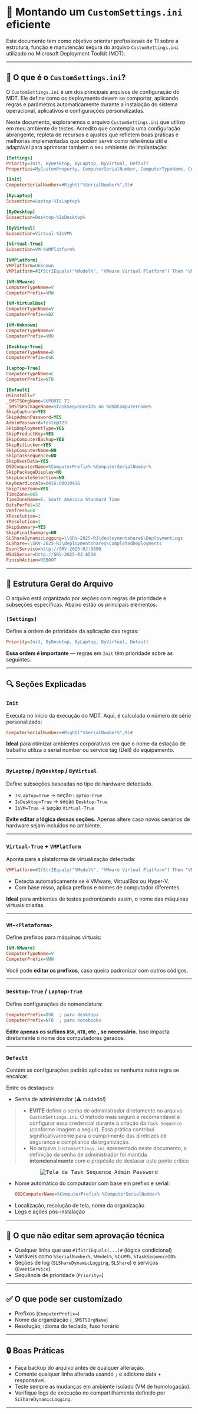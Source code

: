 # 📘 Montando um `CustomSettings.ini` eficiente

Este documento tem como objetivo orientar profissionais de TI sobre a estrutura, função e manutenção segura do arquivo `CustomSettings.ini` utilizado no Microsoft Deployment Toolkit (MDT).

---

## 📌 O que é o `CustomSettings.ini`?

O `CustomSettings.ini` é um dos principais arquivos de configuração do MDT. Ele define como os deployments devem se comportar, aplicando regras e parâmetros automaticamente durante a instalação do sistema operacional, aplicativos e configurações personalizadas.

Neste documento, exploraremos o arquivo `CustomSettings.ini` que utilizo em meu ambiente de testes. Acredito que contempla uma configuração abrangente, repleta de recursos e ajustes que refletem boas práticas e melhorias implementadas que podem servir como referência útil e adaptável para aprimorar também o seu ambiente de implantação:

```CustomSettings.ini
[Settings]
Priority=Init, ByDesktop, ByLaptop, ByVirtual, Default
Properties=MyCustomProperty, ComputerSerialNumber, ComputerTypeName, ComputerPrefix, VMPlatform

[Init]
ComputerSerialNumber=#Right("%SerialNumber%",9)#

[ByLaptop]
Subsection=Laptop-%IsLaptop%

[ByDesktop]
Subsection=Desktop-%IsDesktop%

[ByVirtual]
Subsection=Virtual-%IsVM%

[Virtual-True]
Subsection=VM-%VMPlatform%

[VMPlatform]
VMPlatform=Unknown
VMPlatform=#IfStrIEquals("%Model%", "VMware Virtual Platform") Then "VMware" ElseIfStrIEquals("%Model%", "VirtualBox") Then "VirtualBox" ElseIfStrIEquals("%Model%", "Virtual Machine") Then "Hyper-V" Else "Unknown"#

[VM-VMware]
ComputerTypeName=V
ComputerPrefix=VMW

[VM-VirtualBox]
ComputerTypeName=V
ComputerPrefix=VBX

[VM-Unknown]
ComputerTypeName=V
ComputerPrefix=VMU

[Desktop-True]
ComputerTypeName=D
ComputerPrefix=DSK

[Laptop-True]
ComputerTypeName=L
ComputerPrefix=NTB

[Default]
OSInstall=Y
_SMSTSOrgName=SUPORTE TI
_SMSTSPackageName=%TaskSequenceID% on %OSDComputername%
SkipCapture=YES
SkipAdminPassword=YES
AdminPassword=Teste@123
SkipDeploymentType=YES
SkipProductKey=YES
SkipComputerBackup=YES
SkipBitLocker=YES
SkipComputerName=NO
SkipTaskSequence=NO
SkipUserData=YES
OSDComputerName=%ComputerPrefix%-%ComputerSerialNumber%
SkipPackageDisplay=NO
SkipLocaleSelection=NO
KeyboardLocale=0416:00010416
SkipTimeZone=YES
TimeZone=065
TimeZoneName=E. South America Standard Time
BitsPerPel=32
VRefresh=60
XResolution=1
YResolution=1
SkipSummary=YES
SkipFinalSummary=NO
SLShareDynamicLogging=\\SRV-2025-RJ\deploymentshare$\DeploymentLogs
SLShare=\\SRV-2025-RJ\deploymentshare$\CompletedDeployments
EventService=http://SRV-2025-RJ:9800
WSUSServer=http://SRV-2025-RJ:8530
FinishAction=REBOOT
```

---

## 🧱 Estrutura Geral do Arquivo

O arquivo está organizado por seções com regras de prioridade e subseções específicas. Abaixo estão os principais elementos:

### `[Settings]`
Define a ordem de prioridade da aplicação das regras:
```ini
Priority=Init, ByDesktop, ByLaptop, ByVirtual, Default
```
**Essa ordem é importante** — regras em `Init` têm prioridade sobre as seguintes.

---

## 🔍 Seções Explicadas

### `Init`
Executa no início da execução do MDT. Aqui, é calculado o número de série personalizado:
```ini
ComputerSerialNumber=#Right("%SerialNumber%",9)#
```
**Ideal** para otimizar ambientes corporativos em que o nome da estação de trabalho utiliza o serial number ou service tag (Dell) do equipamento.

---

### `ByLaptop` / `ByDesktop` / `ByVirtual`
Define subseções baseadas no tipo de hardware detectado.

- `IsLaptop=True` → seção `Laptop-True`
- `IsDesktop=True` → seção `Desktop-True`
- `IsVM=True` → seção `Virtual-True`

**Evite editar a lógica dessas seções.** Apenas altere caso novos cenários de hardware sejam incluídos no ambiente.

---

### `Virtual-True` + `VMPlatform`
Aponta para a plataforma de virtualização detectada:
```ini
VMPlatform=#IfStrIEquals("%Model%", "VMware Virtual Platform") Then "VMware" ElseIfStrIEquals("%Model%", "VirtualBox") Then "VirtualBox" ElseIfStrIEquals("%Model%", "Virtual Machine") Then "Hyper-V" Else "Unknown"#
```

- Detecta automaticamente se é VMware, VirtualBox ou Hyper-V.
- Com base nisso, aplica prefixos e nomes de computador diferentes.

**Ideal** para ambientes de testes padronizando assim, o nome das máquinas virtuais criadas.

---

### `VM-<Plataforma>`
Define prefixos para máquinas virtuais:
```ini
[VM-VMware]
ComputerTypeName=V
ComputerPrefix=VMW
```

Você pode **editar os prefixos**, caso queira padronizar com outros códigos.

---

### `Desktop-True` / `Laptop-True`
Define configurações de nomenclatura:
```ini
ComputerPrefix=DSK  ; para desktops
ComputerPrefix=NTB  ; para notebooks
```

**Edite apenas os sufixos `DSK`, `NTB`, etc., se necessário.** Isso impacta diretamente o nome dos computadores gerados.

---

### `Default`
Contém as configurações padrão aplicadas se nenhuma outra regra se encaixar.

Entre os destaques:
- Senha de administrador (⚠️ cuidado!)
> - **EVITE** definir a senha de administrador diretamente no arquivo `CustomSettings.ini`. O método mais seguro e recomendável é configurar essa credencial durante a criação da `Task Sequence` (conforme imagem a seguir). Essa prática contribui significativamente para o cumprimento das diretrizes de segurança e compliance da organização.
> - No arquivo `CustomSettings.ini` apresentado neste documento, a definição da senha de administrador foi mantida **intencionalmente** com o propósito de destacar este ponto crítico

<p align="center">  
  <kbd><img src="../imagens/MDT-ADMIN-PASSWORD.png" alt="Tela da Task Sequence Admin Password"></kbd>  
</p>

- Nome automático do computador com base em prefixo e serial:
  ```ini
  OSDComputerName=%ComputerPrefix%-%ComputerSerialNumber%
  ```
- Localização, resolução de tela, nome da organização
- Logs e ações pós-instalação

---

## 🛑 O que **não editar** sem aprovação técnica

- Qualquer linha que use `#IfStrIEquals(...)#` (lógica condicional)
- Variáveis como `%SerialNumber%`, `%Model%`, `%IsVM%`, `%TaskSequenceID%`
- Seções de log (`SLShareDynamicLogging`, `SLShare`) e serviços (`EventService`)
- Sequência de prioridade (`Priority=`)

---

## ✅ O que **pode ser customizado**

- Prefixos (`ComputerPrefix=`)
- Nome da organização (`_SMSTSOrgName`)
- Resolução, idioma do teclado, fuso horário

---

## 🔒 Boas Práticas

- Faça backup do arquivo antes de qualquer alteração.
- Comente qualquer linha alterada usando `;` e adicione data + responsável.
- Teste sempre as mudanças em ambiente isolado (VM de homologação).
- Verifique logs de execução no compartilhamento definido por `SLShareDynamicLogging`.

---

